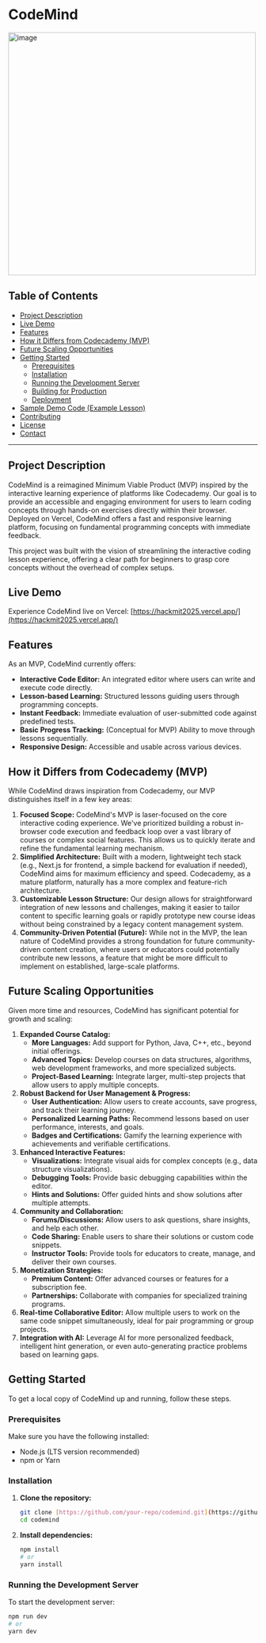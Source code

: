 # CodeMind 

<img width="500" height="490" alt="image" src="https://github.com/user-attachments/assets/46e7eade-cacf-4601-94c1-02145e7809db" />




## Table of Contents

- [Project Description](#project-description)
- [Live Demo](#live-demo)
- [Features](#features)
- [How it Differs from Codecademy (MVP)](#how-it-differs-from-codecademy-mvp)
- [Future Scaling Opportunities](#future-scaling-opportunities)
- [Getting Started](#getting-started)
  - [Prerequisites](#prerequisites)
  - [Installation](#installation)
  - [Running the Development Server](#running-the-development-server)
  - [Building for Production](#building-for-production)
  - [Deployment](#deployment)
- [Sample Demo Code (Example Lesson)](#sample-demo-code-example-lesson)
- [Contributing](#contributing)
- [License](#license)
- [Contact](#contact)

---

## Project Description

CodeMind is a reimagined Minimum Viable Product (MVP) inspired by the interactive learning experience of platforms like Codecademy. Our goal is to provide an accessible and engaging environment for users to learn coding concepts through hands-on exercises directly within their browser. Deployed on Vercel, CodeMind offers a fast and responsive learning platform, focusing on fundamental programming concepts with immediate feedback.

This project was built with the vision of streamlining the interactive coding lesson experience, offering a clear path for beginners to grasp core concepts without the overhead of complex setups.

## Live Demo

Experience CodeMind live on Vercel: [https://hackmit2025.vercel.app/](https://hackmit2025.vercel.app/)

## Features

As an MVP, CodeMind currently offers:

* **Interactive Code Editor:** An integrated editor where users can write and execute code directly.
* **Lesson-based Learning:** Structured lessons guiding users through programming concepts.
* **Instant Feedback:** Immediate evaluation of user-submitted code against predefined tests.
* **Basic Progress Tracking:** (Conceptual for MVP) Ability to move through lessons sequentially.
* **Responsive Design:** Accessible and usable across various devices.

## How it Differs from Codecademy (MVP)

While CodeMind draws inspiration from Codecademy, our MVP distinguishes itself in a few key areas:

1.  **Focused Scope:** CodeMind's MVP is laser-focused on the core interactive coding experience. We've prioritized building a robust in-browser code execution and feedback loop over a vast library of courses or complex social features. This allows us to quickly iterate and refine the fundamental learning mechanism.
2.  **Simplified Architecture:** Built with a modern, lightweight tech stack (e.g., Next.js for frontend, a simple backend for evaluation if needed), CodeMind aims for maximum efficiency and speed. Codecademy, as a mature platform, naturally has a more complex and feature-rich architecture.
3.  **Customizable Lesson Structure:** Our design allows for straightforward integration of new lessons and challenges, making it easier to tailor content to specific learning goals or rapidly prototype new course ideas without being constrained by a legacy content management system.
4.  **Community-Driven Potential (Future):** While not in the MVP, the lean nature of CodeMind provides a strong foundation for future community-driven content creation, where users or educators could potentially contribute new lessons, a feature that might be more difficult to implement on established, large-scale platforms.

## Future Scaling Opportunities

Given more time and resources, CodeMind has significant potential for growth and scaling:

1.  **Expanded Course Catalog:**
    * **More Languages:** Add support for Python, Java, C++, etc., beyond initial offerings.
    * **Advanced Topics:** Develop courses on data structures, algorithms, web development frameworks, and more specialized subjects.
    * **Project-Based Learning:** Integrate larger, multi-step projects that allow users to apply multiple concepts.
2.  **Robust Backend for User Management & Progress:**
    * **User Authentication:** Allow users to create accounts, save progress, and track their learning journey.
    * **Personalized Learning Paths:** Recommend lessons based on user performance, interests, and goals.
    * **Badges and Certifications:** Gamify the learning experience with achievements and verifiable certifications.
3.  **Enhanced Interactive Features:**
    * **Visualizations:** Integrate visual aids for complex concepts (e.g., data structure visualizations).
    * **Debugging Tools:** Provide basic debugging capabilities within the editor.
    * **Hints and Solutions:** Offer guided hints and show solutions after multiple attempts.
4.  **Community and Collaboration:**
    * **Forums/Discussions:** Allow users to ask questions, share insights, and help each other.
    * **Code Sharing:** Enable users to share their solutions or custom code snippets.
    * **Instructor Tools:** Provide tools for educators to create, manage, and deliver their own courses.
5.  **Monetization Strategies:**
    * **Premium Content:** Offer advanced courses or features for a subscription fee.
    * **Partnerships:** Collaborate with companies for specialized training programs.
6.  **Real-time Collaborative Editor:** Allow multiple users to work on the same code snippet simultaneously, ideal for pair programming or group projects.
7.  **Integration with AI:** Leverage AI for more personalized feedback, intelligent hint generation, or even auto-generating practice problems based on learning gaps.

## Getting Started

To get a local copy of CodeMind up and running, follow these steps.

### Prerequisites

Make sure you have the following installed:

* Node.js (LTS version recommended)
* npm or Yarn

### Installation

1.  **Clone the repository:**
    ```bash
    git clone [https://github.com/your-repo/codemind.git](https://github.com/your-repo/codemind.git) # Replace with your actual repo URL
    cd codemind
    ```
2.  **Install dependencies:**
    ```bash
    npm install
    # or
    yarn install
    ```

### Running the Development Server

To start the development server:

```bash
npm run dev
# or
yarn dev
